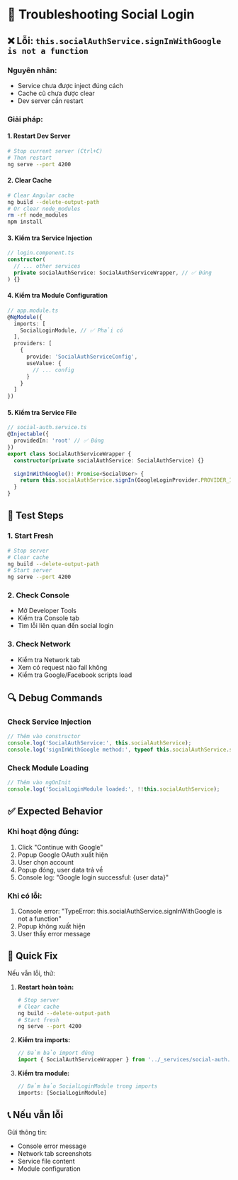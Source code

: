 # 🔧 Troubleshooting Social Login

## ❌ **Lỗi: `this.socialAuthService.signInWithGoogle is not a function`**

### **Nguyên nhân:**
- Service chưa được inject đúng cách
- Cache cũ chưa được clear
- Dev server cần restart

### **Giải pháp:**

#### **1. Restart Dev Server**
```bash
# Stop current server (Ctrl+C)
# Then restart
ng serve --port 4200
```

#### **2. Clear Cache**
```bash
# Clear Angular cache
ng build --delete-output-path
# Or clear node_modules
rm -rf node_modules
npm install
```

#### **3. Kiểm tra Service Injection**
```typescript
// login.component.ts
constructor(
  // ... other services
  private socialAuthService: SocialAuthServiceWrapper, // ✅ Đúng
) {}
```

#### **4. Kiểm tra Module Configuration**
```typescript
// app.module.ts
@NgModule({
  imports: [
    SocialLoginModule, // ✅ Phải có
  ],
  providers: [
    {
      provide: 'SocialAuthServiceConfig',
      useValue: {
        // ... config
      }
    }
  ]
})
```

#### **5. Kiểm tra Service File**
```typescript
// social-auth.service.ts
@Injectable({
  providedIn: 'root' // ✅ Đúng
})
export class SocialAuthServiceWrapper {
  constructor(private socialAuthService: SocialAuthService) {}
  
  signInWithGoogle(): Promise<SocialUser> {
    return this.socialAuthService.signIn(GoogleLoginProvider.PROVIDER_ID);
  }
}
```

## 🚀 **Test Steps**

### **1. Start Fresh**
```bash
# Stop server
# Clear cache
ng build --delete-output-path
# Start server
ng serve --port 4200
```

### **2. Check Console**
- Mở Developer Tools
- Kiểm tra Console tab
- Tìm lỗi liên quan đến social login

### **3. Check Network**
- Kiểm tra Network tab
- Xem có request nào fail không
- Kiểm tra Google/Facebook scripts load

## 🔍 **Debug Commands**

### **Check Service Injection**
```typescript
// Thêm vào constructor
console.log('SocialAuthService:', this.socialAuthService);
console.log('signInWithGoogle method:', typeof this.socialAuthService.signInWithGoogle);
```

### **Check Module Loading**
```typescript
// Thêm vào ngOnInit
console.log('SocialLoginModule loaded:', !!this.socialAuthService);
```

## ✅ **Expected Behavior**

### **Khi hoạt động đúng:**
1. Click "Continue with Google"
2. Popup Google OAuth xuất hiện
3. User chọn account
4. Popup đóng, user data trả về
5. Console log: "Google login successful: {user data}"

### **Khi có lỗi:**
1. Console error: "TypeError: this.socialAuthService.signInWithGoogle is not a function"
2. Popup không xuất hiện
3. User thấy error message

## 🎯 **Quick Fix**

Nếu vẫn lỗi, thử:

1. **Restart hoàn toàn:**
   ```bash
   # Stop server
   # Clear cache
   ng build --delete-output-path
   # Start fresh
   ng serve --port 4200
   ```

2. **Kiểm tra imports:**
   ```typescript
   // Đảm bảo import đúng
   import { SocialAuthServiceWrapper } from '../_services/social-auth.service';
   ```

3. **Kiểm tra module:**
   ```typescript
   // Đảm bảo SocialLoginModule trong imports
   imports: [SocialLoginModule]
   ```

## 📞 **Nếu vẫn lỗi**

Gửi thông tin:
- Console error message
- Network tab screenshots
- Service file content
- Module configuration
